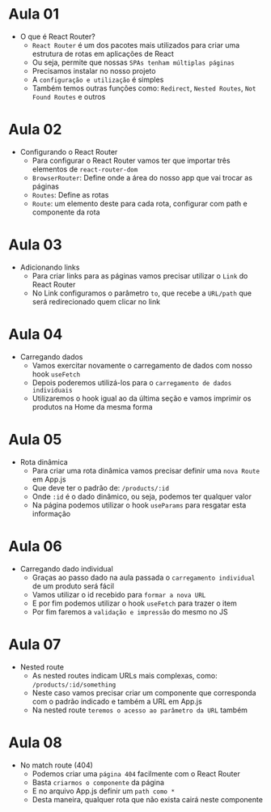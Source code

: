 # Aula 01

- O que é React Router?
  - `React Router` é um dos pacotes mais utilizados para criar uma estrutura de rotas em aplicações de React
  - Ou seja, permite que nossas `SPAs tenham múltiplas páginas`
  - Precisamos instalar no nosso projeto
  - A `configuração e utilização` é simples
  - Também temos outras funções como: `Redirect`, `Nested Routes`, `Not Found Routes` e outros

# Aula 02

- Configurando o React Router
  - Para configurar o React Router vamos ter que importar três elementos de `react-router-dom`
  - `BrowserRouter`: Define onde a área do nosso app que vai trocar as páginas
  - `Routes`: Define as rotas
  - `Route`: um elemento deste para cada rota, configurar com path e componente da rota

# Aula 03

- Adicionando links
  - Para criar links para as páginas vamos precisar utilizar o `Link` do React Router
  - No Link configuramos o parâmetro `to`, que recebe a `URL/path` que será redirecionado quem clicar no link

# Aula 04

- Carregando dados
  - Vamos exercitar novamente o carregamento de dados com nosso hook `useFetch`
  - Depois poderemos utilizá-los para o `carregamento de dados individuais`
  - Utilizaremos o hook igual ao da última seção e vamos imprimir os produtos na Home da mesma forma

# Aula 05

- Rota dinâmica
  - Para criar uma rota dinâmica vamos precisar definir uma `nova Route` em App.js
  - Que deve ter o padrão de: `/products/:id`
  - Onde `:id` é o dado dinâmico, ou seja, podemos ter qualquer valor
  - Na página podemos utilizar o hook `useParams` para resgatar esta informação

# Aula 06

- Carregando dado individual
  - Graças ao passo dado na aula passada o `carregamento individual` de um produto será fácil
  - Vamos utilizar o id recebido para `formar a nova URL`
  - E por fim podemos utilizar o hook `useFetch` para trazer o item
  - Por fim faremos a `validação e impressão` do mesmo no JS

# Aula 07

- Nested route
  - As nested routes indicam URLs mais complexas, como: `/products/:id/something`
  - Neste caso vamos precisar criar um componente que corresponda com o padrão indicado e também a URL em App.js
  - Na nested route `teremos o acesso ao parâmetro da URL` também

# Aula 08

- No match route (404)
  - Podemos criar uma `página 404` facilmente com o React Router
  - Basta `criarmos o componente` da página
  - E no arquivo App.js definir um `path como *`
  - Desta maneira, qualquer rota que não exista cairá neste componente